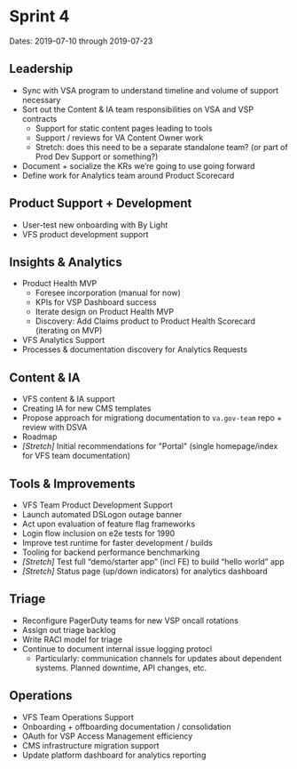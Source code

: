 # Sprint 4
Dates: 2019-07-10 through 2019-07-23

## Leadership
- Sync with VSA program to understand timeline and volume of support necessary
- Sort out the Content & IA team responsibilities on VSA and VSP contracts
    - Support for static content pages leading to tools
    - Support / reviews for VA Content Owner work
    - Stretch: does this need to be a separate standalone team? (or part of Prod Dev Support or something?)
- Document + socialize the KRs we’re going to use going forward
- Define work for Analytics team around Product Scorecard

## Product Support + Development

- User-test new onboarding with By Light
- VFS product development support

## Insights & Analytics

- Product Health MVP
    - Foresee incorporation (manual for now)
    - KPIs for VSP Dashboard success
    - Iterate design on Product Health MVP
    - Discovery: Add Claims product to Product Health Scorecard (iterating on MVP)
- VFS Analytics Support
- Processes & documentation discovery for Analytics Requests

## Content & IA

- VFS content & IA support
- Creating IA for new CMS templates
- Propose approach for migrationg documentation to `va.gov-team` repo + review with DSVA
- Roadmap
- _\[Stretch\]_ Initial recommendations for "Portal" (single homepage/index for VFS team documentation)

## Tools & Improvements

- VFS Team Product Development Support
- Launch automated DSLogon outage banner
- Act upon evaluation of feature flag frameworks
- Login flow inclusion on e2e tests for 1990
- Improve test runtime for faster development / builds
- Tooling for backend performance benchmarking
- _\[Stretch\]_ Test full “demo/starter app” (incl FE) to build “hello world” app
- _\[Stretch\]_ Status page (up/down indicators) for analytics dashboard

## Triage

- Reconfigure PagerDuty teams for new VSP oncall rotations
- Assign out triage backlog
- Write RACI model for triage
- Continue to document internal issue logging protocl
    - Particularly: communication channels for updates about dependent systems. Planned downtime, API changes, etc.

## Operations

- VFS Team Operations Support
- Onboarding + offboarding documentation / consolidation
- OAuth for VSP Access Management efficiency
- CMS infrastructure migration support
- Update platform dashboard for analytics reporting
